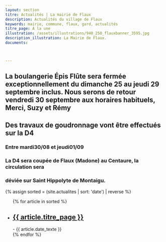 ```yaml
---
layout: section
titre: Actualités | La mairie de Flaux
description: Actualités du village de Flaux
keywords: mairie, commune, flaux, gard, actualités
titre_page: À la une
illustration: /assets/illustrations/940_250_flauxbanner_3595.jpg
description_illustration: La Mairie de Flaux.
documents:



---
```


## La boulangerie Épis Flûte sera fermée exceptionnellement du dimanche 25 au jeudi 29 septembre inclus. Nous serons de retour vendredi 30 septembre aux horaires habituels, Merci, Suzy et Rémy

## Des travaux de goudronnage vont être effectués sur la D4
### Entre mardi30/08 et jeudi01/09

### La D4 sera coupée de Flaux (Madone) au Centaure, la circulation sera
### déviée sur Saint Hippolyte de Montaigu.

{% assign sorted = (site.actualites | sort: 'date') | reverse %}
<ul>
  {% for article in sorted %}
  <li><h2><a href="{{ article.url }}">{{ article.titre_page }}</a></h2>
   - {{ article.date_texte }}</li>
  {% endfor %}
</ul>
